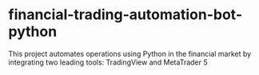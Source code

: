 # financial-trading-automation-bot-python
 This project automates operations using Python in the financial market by integrating two leading tools: TradingView and MetaTrader 5 
